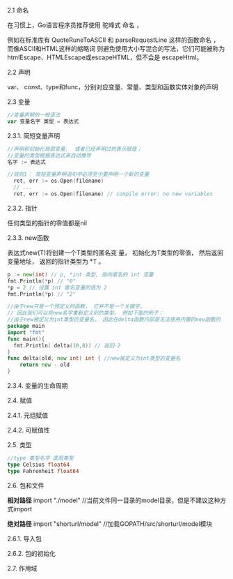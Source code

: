 

2.1 命名

在习惯上，Go语言程序员推荐使用 驼峰式 命名    ，

例如在标准库有 QuoteRuneToASCII 和 parseRequestLine 这样的函数命名   ， 而像ASCII和HTML这样的缩略词 则避免使用大小写混合的写法，它们可能被称为htmlEscape、HTMLEscape或escapeHTML，但不会是 escapeHtml。    

2.2 声明

var、 const、type和func，分别对应变量、常量、类型和函数实体对象的声明    

2.3 变量  

````go
//变量声明的一般语法 
var 变量名字 类型 = 表达式    
````

2.3.1. 简短变量声明 

````go
//声明和初始化局部变量,  或者已经声明过则表示赋值；
//变量的类型根据表达式来自动推导    
名字 := 表达式

//规则1： 简短变量声明语句中必须至少要声明一个新的变量
  ret, err := os.Open(filename)
  // ...
  ret, err := os.Open(filename) // compile error: no new variables
````

2.3.2. 指针    

任何类型的指针的零值都是nil    

2.3.3. new函数    

表达式new(T)将创建一个T类型的匿名变 量， 初始化为T类型的零值， 然后返回变量地址， 返回的指针类型为 *T 。    

```go
p := new(int) // p, *int 类型, 指向匿名的 int 变量
fmt.Println(*p) // "0"
*p = 2 // 设置 int 匿名变量的值为 2
fmt.Println(*p) // "2"
```





```go
//由于new只是一个预定义的函数， 它并不是一个关键字，
// 因此我们可以将new名字重新定义别的类型。 例如下面的例子：
//由于new被定义为int类型的变量名， 因此在delta函数内部是无法使用内置的new函数的
package main
import "fmt"
func main(){
  fmt.Println( delta(10,8)) // 返回-2
}
func delta(old, new int) int { //new被定义为int类型的变量名
	return new - old 
}

```

2.3.4. 变量的生命周期    



2.4. 赋值    

2.4.1. 元组赋值    

2.4.2. 可赋值性    



2.5. 类型    

```go
//type 类型名字 底层类型
type Celsius float64
type Fahrenheit float64
```



2.6. 包和文件    

**相对路径**     import   "./model"  //当前文件同一目录的model目录，但是不建议这种方式import

**绝对路径**    import   "shorturl/model"  //加载GOPATH/src/shorturl/model模块

2.6.1. 导入包    

2.6.2. 包的初始化    

2.7. 作用域    